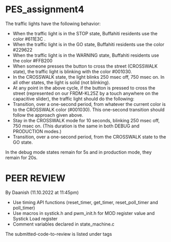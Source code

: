 # PES_assignment4


The traffic lights have the following behavior:
-	When the traffic light is in the STOP state, Buffahiti residents use the color #611E3C .
-	When the traffic light is in the GO state, Buffahiti residents use the color #229622
-	When the traffic light is in the WARNING state, Buffahiti residents use the color #FFB200
-	When someone presses the button to cross the street (CROSSWALK state), the traffic light is blinking with the color #001030. 
- In the CROSSWALK state, the light blinks 250 msec off, 750 msec on. In all other states, the light is solid (not blinking).
- At any point in the above cycle, if the button is pressed to cross the street (represented on our FRDM-KL25Z by a touch anywhere on the capacitive slider), the traffic light should do the following:
- Transition, over a one-second period, from whatever the current color is to the CROSSWALK color (#001030). This one-second transition should follow the approach given above.
-	Stay in the CROSSWALK mode for 10 seconds, blinking 250 msec off, 750 msec on. (This duration is the same in both DEBUG and PRODUCTION modes.)
-	Transition, over a one-second period, from the CROSSWALK state to the GO state.

In the debug mode states remain for 5s and in production mode, they remain for 20s.

# PEER REVIEW 
By Daanish (11.10.2022 at 11:45pm)
- Use timing API functions (reset_timer, get_timer, reset_poll_timer and poll_timer)
- Use macros in systick.h and pwm_init.h for MOD register value and Systick Load register
- Comment variables declared in state_machine.c

The submitted-code-to-review is listed under tags

